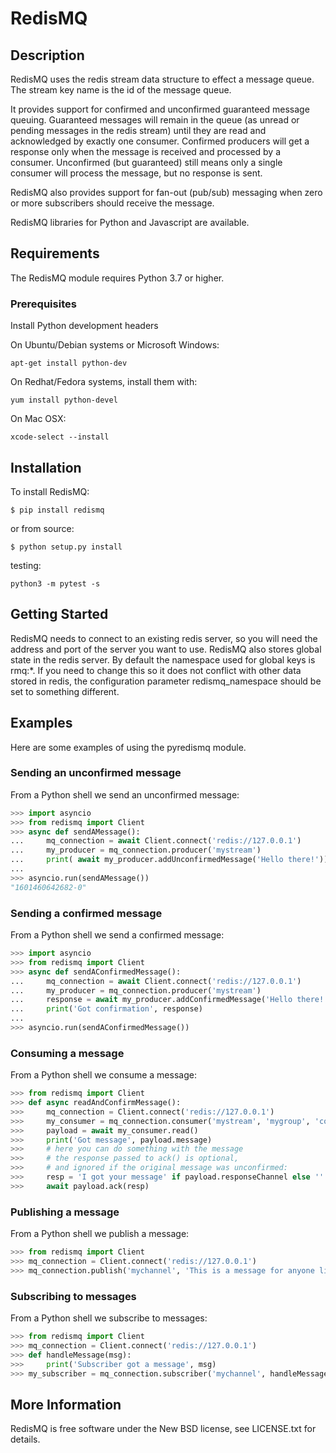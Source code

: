 # RedisMQ

## Description

RedisMQ uses the redis stream data structure to effect a message queue. The stream key name is the id of the message queue. 

It provides support for confirmed and unconfirmed guaranteed message queuing. Guaranteed messages will remain in the queue (as unread or pending messages in the redis stream) until they are read and acknowledged by exactly one consumer. Confirmed producers will get a response only when the message is received and processed by a consumer. Unconfirmed (but guaranteed) still means only a single consumer will process the message, but no response is sent. 

RedisMQ also provides support for fan-out (pub/sub) messaging when zero or more subscribers should receive the message. 

RedisMQ libraries for Python and Javascript are available.


## Requirements

The RedisMQ module requires Python 3.7 or higher.

### Prerequisites

Install Python development headers

On Ubuntu/Debian systems or Microsoft Windows:

`apt-get install python-dev`

On Redhat/Fedora systems, install them with:

`yum install python-devel`

On Mac OSX:

`xcode-select --install`

## Installation

To install RedisMQ:

```console
$ pip install redismq
```

or from source:

```console
$ python setup.py install
```

testing:

```console
python3 -m pytest -s
```

## Getting Started

RedisMQ needs to connect to an existing redis server, so you will need the address and port of the server you want to use. RedisMQ also stores global state in the redis server. By default the namespace used for global keys is rmq:*. If you need to change this so it does not conflict with other data stored in redis, the configuration parameter redismq_namespace should be set to something different.

## Examples

Here are some examples of using the pyredismq module.

### Sending an unconfirmed message

From a Python shell we send an unconfirmed message:

```python
>>> import asyncio
>>> from redismq import Client
>>> async def sendAMessage():
...     mq_connection = await Client.connect('redis://127.0.0.1')
...     my_producer = mq_connection.producer('mystream')
...     print( await my_producer.addUnconfirmedMessage('Hello there!'))
...
>>> asyncio.run(sendAMessage())
"1601460642682-0"
```

### Sending a confirmed message

From a Python shell we send a confirmed message:

```python
>>> import asyncio
>>> from redismq import Client
>>> async def sendAConfirmedMessage():
...     mq_connection = await Client.connect('redis://127.0.0.1')
...     my_producer = mq_connection.producer('mystream')
...     response = await my_producer.addConfirmedMessage('Hello there! Let me know when you get this.')
...     print('Got confirmation', response)
...
>>> asyncio.run(sendAConfirmedMessage())
```

### Consuming a message

From a Python shell we consume a message:

```python
>>> from redismq import Client
>>> def async readAndConfirmMessage():
>>>     mq_connection = Client.connect('redis://127.0.0.1')
>>>     my_consumer = mq_connection.consumer('mystream', 'mygroup', 'consumer1')
>>>     payload = await my_consumer.read()
>>>     print('Got message', payload.message)
>>>     # here you can do something with the message
>>>     # the response passed to ack() is optional, 
>>>     # and ignored if the original message was unconfirmed:
>>>     resp = 'I got your message' if payload.responseChannel else ''
>>>     await payload.ack(resp) 
```

### Publishing a message

From a Python shell we publish a message:

```python
>>> from redismq import Client
>>> mq_connection = Client.connect('redis://127.0.0.1')
>>> mq_connection.publish('mychannel', 'This is a message for anyone listening')
```

### Subscribing to messages

From a Python shell we subscribe to messages:

```python
>>> from redismq import Client
>>> mq_connection = Client.connect('redis://127.0.0.1')
>>> def handleMessage(msg):
>>>     print('Subscriber got a message', msg)
>>> my_subscriber = mq_connection.subscriber('mychannel', handleMessage)
```
## More Information

RedisMQ is free software under the New BSD license, see LICENSE.txt for
details.